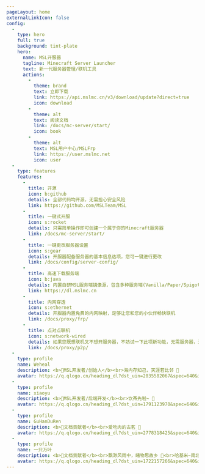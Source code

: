 ```yaml
---
pageLayout: home
externalLinkIcon: false
config:
  -
    type: hero
    full: true
    background: tint-plate
    hero:
      name: MSL开服器
      tagline: Minecraft Server Launcher
      text: 新一代服务器管理/联机工具
      actions:
        -
          theme: brand
          text: 立即下载
          link: https://api.mslmc.cn/v3/download/update?direct=true
          icon: download
        -
          theme: alt
          text: 阅读文档
          link: /docs/mc-server/start/
          icon: book
        -
          theme: alt
          text: MSL用户中心/MSLFrp
          link: https://user.mslmc.net
          icon: user
  -
    type: features
    features:
      -
        title: 开源
        icon: b:github
        details: 全部代码均开源，无需担心安全风险
        link: https://github.com/MSLTeam/MSL
      -
        title: 一键式开服
        icon: s:rocket
        details: 只需简单操作即可创建一个属于你的Minecraft服务器
        link: /docs/mc-server/start/
      -
        title: 一键更改服务器设置
        icon: s:gear
        details: 开服器配备服务器的基本信息选项，您可一键进行更改
        link: /docs/config/server-config/
      -
        title: 高速下载服务端
        icon: b:java
        details: 内置自研MSL服务端镜像源，包含多种服务端(Vanilla/Paper/Spigot···)，下的超级快~
        link: https://dl.mslmc.cn
      -
        title: 内网穿透
        icon: s:ethernet
        details: 开服器内置免费的内网映射，足够让您和您的小伙伴畅快联机
        link: /docs/proxy/frp/
      -
        title: 点对点联机
        icon: s:network-wired
        details: 如果您既想联机又不想开服务器，不妨试一下此项新功能，无需服务器，通过P2P的方式进行局域网联机
        link: /docs/proxy/p2p/
  -
    type: profile
    name: Weheal
    description: <b>🌟MSL开发者/创始人</b><br>海内存知己，天涯若比邻 🌊
    avatar: https://q.qlogo.cn/headimg_dl?dst_uin=2035582067&spec=640&img_type=jpg
  -
    type: profile
    name: xiaoyu
    description: <b>🌟MSL开发者/后端开发</b><br>饮茶先啦~ 🍵
    avatar: https://q.qlogo.cn/headimg_dl?dst_uin=1791123970&spec=640&img_type=jpg
  -
    type: profile
    name: GuHanDuRen
    description: <b>🌟文档贡献者</b><br>爱吃肉的古茗 🍔
    avatar: https://q.qlogo.cn/headimg_dl?dst_uin=2778318425&spec=640&img_type=jpg
  -
    type: profile
    name: 一只万叶
    description: <b>🌟文档贡献者</b><br>飘渺风雨中，睹物思故乡 🍁<br>哈基米~南北绿豆~叮咚鸡~ 🐱
    avatar: https://q.qlogo.cn/headimg_dl?dst_uin=1722157266&spec=640&img_type=jpg
---
```


